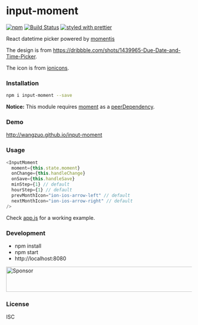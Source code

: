 # input-moment 
[![npm](https://img.shields.io/npm/v/input-moment.svg)](https://www.npmjs.com/package/input-moment)
[![Build Status](https://travis-ci.org/wangzuo/input-moment.svg?branch=master)](https://travis-ci.org/wangzuo/input-moment)
[![styled with prettier](https://img.shields.io/badge/styled_with-prettier-ff69b4.svg)](https://github.com/prettier/prettier)

React datetime picker powered by [momentjs](http://momentjs.com)

The design is from https://dribbble.com/shots/1439965-Due-Date-and-Time-Picker.

The icon is from [ionicons](http://ionicons.com/).

### Installation
``` sh
npm i input-moment --save
```

**Notice:** This module requires [moment](https://www.npmjs.com/package/moment) as a [peerDependency](https://docs.npmjs.com/files/package.json#peerdependencies).

### Demo
http://wangzuo.github.io/input-moment

### Usage
``` javascript
<InputMoment
  moment={this.state.moment}
  onChange={this.handleChange}
  onSave={this.handleSave}
  minStep={1} // default
  hourStep={1} // default
  prevMonthIcon="ion-ios-arrow-left" // default
  nextMonthIcon="ion-ios-arrow-right" // default
/>
```
Check [app.js](https://github.com/wangzuo/input-moment/blob/master/example/app.js) for a working example.

### Development
- npm install
- npm start
- http://localhost:8080

<a target='_blank' rel='nofollow' href='https://app.codesponsor.io/link/FePD8SysdYMQPkxMdAFPzUxj/wangzuo/input-moment'>
  <img alt='Sponsor' width='888' height='68' src='https://app.codesponsor.io/embed/FePD8SysdYMQPkxMdAFPzUxj/wangzuo/input-moment.svg' />
</a>

### License
ISC
